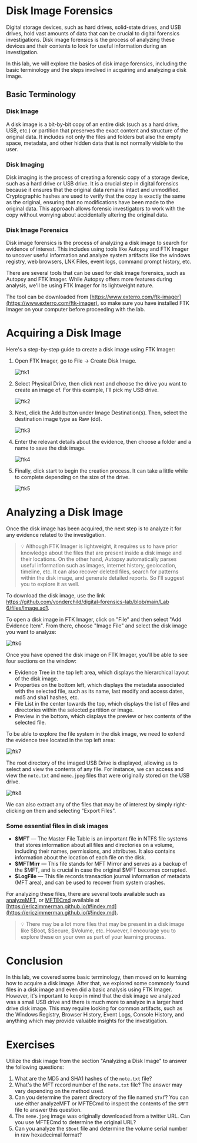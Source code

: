 # Disk Image Forensics

Digital storage devices, such as hard drives, solid-state drives, and USB drives, hold vast amounts of data that can be crucial to digital forensics investigations. Disk image forensics is the process of analyzing these devices and their contents to look for useful information during an investigation.

In this lab, we will explore the basics of disk image forensics, including the basic terminology and the steps involved in acquiring and analyzing a disk image.

## Basic Terminology

### Disk Image

A disk image is a bit-by-bit copy of an entire disk (such as a hard drive, USB, etc.) or partition that preserves the exact content and structure of the original data. It includes not only the files and folders but also the empty space, metadata, and other hidden data that is not normally visible to the user.

### Disk Imaging

Disk imaging is the process of creating a forensic copy of a storage device, such as a hard drive or USB drive. It is a crucial step in digital forensics because it ensures that the original data remains intact and unmodified. Cryptographic hashes are used to verify that the copy is exactly the same as the original, ensuring that no modifications have been made to the original data. This approach allows forensic investigators to work with the copy without worrying about accidentally altering the original data.

### Disk Image Forensics

Disk image forensics is the process of analyzing a disk image to search for evidence of interest. This includes using tools like Autopsy and FTK Imager to uncover useful information and analyze system artifacts like the windows registry, web browsers, LNK Files, event logs, command prompt history, etc.

There are several tools that can be used for disk image forensics, such as Autopsy and FTK Imager. While Autopsy offers more features during analysis, we'll be using FTK Imager for its lightweight nature. 

The tool can be downloaded from [https://www.exterro.com/ftk-imager](https://www.exterro.com/ftk-imager), so make sure you have installed FTK Imager on your computer before proceeding with the lab.

# Acquiring a Disk Image

Here's a step-by-step guide to create a disk image using FTK Imager:

1. Open FTK Imager, go to File → Create Disk Image.
    
    ![ftk1](files/images/ftk1.png)
    
2. Select Physical Drive, then click next and choose the drive you want to create an image of. For this example, I'll pick my USB drive.
    
    ![ftk2](files/images/ftk2.png)
    
3. Next, click the Add button under Image Destination(s). Then, select the destination image type as Raw (dd).
    
    ![ftk3](files/images/ftk3.png)
    
4. Enter the relevant details about the evidence, then choose a folder and a name to save the disk image.
    
    ![ftk4](files/images/ftk4.png)
    
5. Finally, click start to begin the creation process. It can take a little while to complete depending on the size of the drive.
    
    ![ftk5](files/images/ftk5.png)
    

# Analyzing a Disk Image

Once the disk image has been acquired, the next step is to analyze it for any evidence related to the investigation.

>💡 Although FTK Imager is lightweight, it requires us to have prior knowledge about the files that are present inside a disk image and their locations. On the other hand, Autopsy automatically parses useful information such as images, internet history, geolocation, timeline, etc. It can also recover deleted files, search for patterns within the disk image, and generate detailed reports. So I'll suggest you to explore it as well.

To download the disk image, use the link [https://github.com/vonderchild/digital-forensics-lab/blob/main/Lab 6/files/Image.ad1](https://github.com/vonderchild/digital-forensics-lab/blob/main/Lab%206/files/Image.ad1).

To open a disk image in FTK Imager, click on "File" and then select "Add Evidence Item". From there, choose "Image File" and select the disk image you want to analyze:

![ftk6](files/images/ftk6.png)

Once you have opened the disk image on FTK Imager, you'll be able to see four sections on the window:

- Evidence Tree in the top left area, which displays the hierarchical layout of the disk image.
- Properties on the bottom left, which displays the metadata associated with the selected file, such as its name, last modify and access dates, md5 and sha1 hashes, etc.
- File List in the center towards the top, which displays the list of files and directories within the selected partition or image.
- Preview in the bottom, which displays the preview or hex contents of the selected file.

To be able to explore the file system in the disk image, we need to extend the evidence tree located in the top left area:

![ftk7](files/images/ftk7.png)

The root directory of the imaged USB Drive is displayed, allowing us to select and view the contents of any file. For instance, we can access and view the `note.txt` and `meme.jpeg` files that were originally stored on the USB drive.

![ftk8](files/images/ftk8.png)

We can also extract any of the files that may be of interest by simply right-clicking on them and selecting "Export Files".

### Some essential files in disk images

- **$MFT** — The Master File Table is an important file in NTFS file systems that stores information about all files and directories on a volume, including their names, permissions, and attributes. It also contains information about the location of each file on the disk.
- **$MFTMirr** — This file stands for MFT Mirror and serves as a backup of the $MFT, and is crucial in case the original $MFT becomes corrupted.
- **$LogFile** — This file records transaction journal information of metadata (MFT area), and can be used to recover from system crashes.

For analyzing these files, there are several tools available such as [analyzeMFT](https://github.com/dkovar/analyzeMFT), or [MFTECmd](https://github.com/EricZimmerman/MFTECmd) available at [https://ericzimmerman.github.io/#!index.md](https://ericzimmerman.github.io/#!index.md).

>💡 There may be a lot more files that may be present in a disk image like $Boot, $Secure, $Volume, etc. However, I encourage you to explore these on your own as part of your learning process.

# Conclusion

In this lab, we covered some basic terminology, then moved on to learning how to acquire a disk image. After that, we explored some commonly found files in a disk image and even did a basic analysis using FTK Imager. However, it's important to keep in mind that the disk image we analyzed was a small USB drive and there is much more to analyze in a larger hard drive disk image. This may require looking for common artifacts, such as the Windows Registry, Browser History, Event Logs, Console History, and anything which may provide valuable insights for the investigation.

# Exercises

Utilize the disk image from the section "Analyzing a Disk Image" to answer the following questions:

1. What are the MD5 and SHA1 hashes of the `note.txt` file?
2. What's the MFT record number of the `note.txt` file? The answer may vary depending on the method used.
3. Can you determine the parent directory of the file named `$Txf`? You can use either analyzeMFT or MFTECmd to inspect the contents of the `$MFT` file to answer this question.
4. The `meme.jpeg` image was originally downloaded from a twitter URL. Can you use MFTECmd to determine the original URL? 
5. Can you analyze the `$Boot` file and determine the volume serial number in raw hexadecimal format?